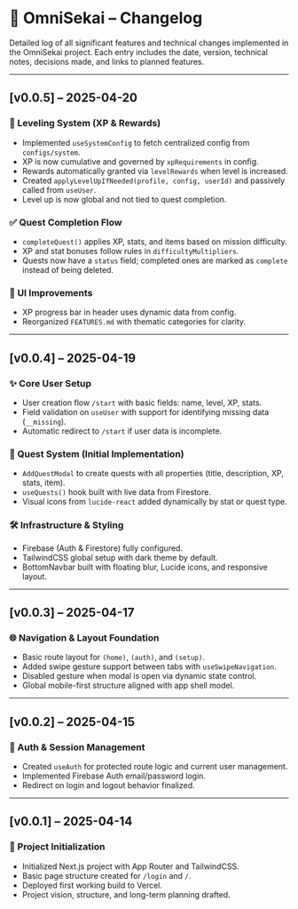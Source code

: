 # 📜 OmniSekai – Changelog

Detailed log of all significant features and technical changes implemented in the OmniSekai project.
Each entry includes the date, version, technical notes, decisions made, and links to planned features.

---

## [v0.0.5] – 2025-04-20

### 🧩 Leveling System (XP & Rewards)
- Implemented `useSystemConfig` to fetch centralized config from `configs/system`.
- XP is now cumulative and governed by `xpRequirements` in config.
- Rewards automatically granted via `levelRewards` when level is increased.
- Created `applyLevelUpIfNeeded(profile, config, userId)` and passively called from `useUser`.
- Level up is now global and not tied to quest completion.

### ✅ Quest Completion Flow
- `completeQuest()` applies XP, stats, and items based on mission difficulty.
- XP and stat bonuses follow rules in `difficultyMultipliers`.
- Quests now have a `status` field; completed ones are marked as `complete` instead of being deleted.

### 🎨 UI Improvements
- XP progress bar in header uses dynamic data from config.
- Reorganized `FEATURES.md` with thematic categories for clarity.

---

## [v0.0.4] – 2025-04-19

### ✨ Core User Setup
- User creation flow `/start` with basic fields: name, level, XP, stats.
- Field validation on `useUser` with support for identifying missing data (`__missing`).
- Automatic redirect to `/start` if user data is incomplete.

### 🧠 Quest System (Initial Implementation)
- `AddQuestModal` to create quests with all properties (title, description, XP, stats, item).
- `useQuests()` hook built with live data from Firestore.
- Visual icons from `lucide-react` added dynamically by stat or quest type.

### 🛠 Infrastructure & Styling
- Firebase (Auth & Firestore) fully configured.
- TailwindCSS global setup with dark theme by default.
- BottomNavbar built with floating blur, Lucide icons, and responsive layout.

---

## [v0.0.3] – 2025-04-17

### 🌐 Navigation & Layout Foundation
- Basic route layout for `(home)`, `(auth)`, and `(setup)`.
- Added swipe gesture support between tabs with `useSwipeNavigation`.
- Disabled gesture when modal is open via dynamic state control.
- Global mobile-first structure aligned with app shell model.

---

## [v0.0.2] – 2025-04-15

### 🔐 Auth & Session Management
- Created `useAuth` for protected route logic and current user management.
- Implemented Firebase Auth email/password login.
- Redirect on login and logout behavior finalized.

---

## [v0.0.1] – 2025-04-14

### 🧪 Project Initialization
- Initialized Next.js project with App Router and TailwindCSS.
- Basic page structure created for `/login` and `/`.
- Deployed first working build to Vercel.
- Project vision, structure, and long-term planning drafted.
